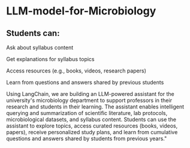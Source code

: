 # LLM-model-for-Microbiology




## **Students can:**

Ask about syllabus content

Get explanations for syllabus topics

Access resources (e.g., books, videos, research papers)

Learn from questions and answers shared by previous students



Using LangChain, we are building an LLM-powered assistant for the university's microbiology department to support professors in their research and students in their learning. The assistant enables intelligent querying and summarization of scientific literature, lab protocols, microbiological datasets, and syllabus content. Students can use the assistant to explore topics, access curated resources (books, videos, papers), receive personalized study plans, and learn from cumulative questions and answers shared by students from previous years."


